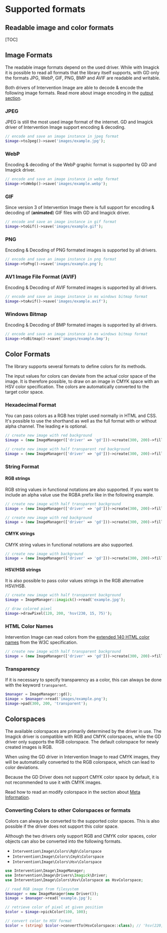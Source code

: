 # Supported formats
## Readable image and color formats

[TOC]

## Image Formats

The readable image formats depend on the used driver. While with Imagick it is
possible to read all formats that the library itself supports, with GD only the
formats JPG, WebP, GIF, PNG, BMP and AVIF are readable and writable.

Both drivers of Intervention Image are able to decode & encode the following
image formats. Read more about image encoding in the [output
section](/v3/basics/image-output).

### JPEG

JPEG is still the most used image format of the internet. GD and Imagick driver
of Intervention Image support encoding & decoding.

```php
// encode and save an image instance in jpeg format
$image->toJpeg()->save('images/example.jpg');
```

### WebP

Encoding & decoding of the WebP graphic format is supported by GD and Imagick
driver.

```php
// encode and save an image instance in webp format
$image->toWebp()->save('images/example.webp');
```

### GIF

Since version 3 of Intervention Image there is full support for encoding &
decoding of (**animated**) GIF files with GD and Imagick driver.

```php
// encode and save an image instance in gif format
$image->toGif()->save('images/example.gif');
```

### PNG

Encoding & Decoding of PNG formated images is supported by all drivers.

```php
// encode and save an image instance in png format
$image->toPng()->save('images/example.png');
```

### AV1 Image File Format (AVIF)

Encoding & Decoding of AVIF formated images is supported by all drivers.

```php
// encode and save an image instance in ms windows bitmap format
$image->toAvif()->save('images/example.avif');
```

### Windows Bitmap

Encoding & Decoding of BMP formated images is supported by all drivers.

```php
// encode and save an image instance in ms windows bitmap format
$image->toBitmap()->save('images/example.bmp');
```

## Color Formats

The library supports several formats to define colors for its methods.

The input values for colors can deviate from the actual color space of the
image. It is therefore possible, to draw on an image in CMYK space with an HSV
color specification. The colors are automatically converted to the target color
space.

### Hexadecimal Format

You can pass colors as a RGB hex triplet used normally in HTML and CSS. It's
possible to use the shorthand as well as the full format with or without alpha
channel. The leading `#` is optional.

```php
// create new image with red background
$image = (new ImageManager(['driver' => 'gd']))->create(300, 200)->fill('b53717');

// create new image with half transparent red background
$image = (new ImageManager(['driver' => 'gd']))->create(300, 200)->fill('b5371766');
```
### String Format

#### RGB strings

RGB string values in functional notations are also supported. If you want to
include an alpha value use the RGBA prefix like in the following example.

```php
// create new image with half transparent background
$image = (new ImageManager(['driver' => 'gd']))->create(300, 200)->fill('rgba(15, 20, 255, .5)');

// create new image with red background
$image = (new ImageManager(['driver' => 'gd']))->create(300, 200)->fill('rgb(255, 0, 0)');
```

#### CMYK strings

CMYK string values in functional notations are also supported.

```php
// create new image with background
$image = (new ImageManager(['driver' => 'gd']))->create(300, 200)->fill('cmyk(100, 100, 55, 60)');
```

#### HSV/HSB strings

It is also possible to pass color values strings in the RGB alternative HSV/HSB.

```php
// create new image with half transparent background
$image = ImageManager::imagick()->read('example.jpg');

// draw colored pixel
$image->drawPixel(120, 200, 'hsv(230, 15, 75)');
```

### HTML Color Names

Intervention Image can read colors from the [extended 140 HTML color
names](https://en.wikipedia.org/wiki/Web_colors#HTML_color_names) from the W3C
specification.

```php
// create new image with half transparent background
$image = (new ImageManager(['driver' => 'gd']))->create(300, 200)->fill('steelblue');
```

### Transparency

If it is necessary to specify transparency as a color, this can always be done
with the keyword `transparent`.

```php
$manager = ImageManager::gd();
$image = $manager->read('images/example.png');
$image->pad(300, 200, 'transparent');
```

## Colorspaces

The available colorspaces are primarily determined by the driver in use. The
Imagick driver is compatible with RGB and CMYK colorspaces, while the GD driver
only supports the RGB colorspace. The default colorspace for newly created
images is RGB.

When using the GD driver in Intervention Image to read CMYK images, they will
be automatically converted to the RGB colorspace, which can lead to color
deviations.

Because the GD Driver does not support CMYK color space by default, it is not
recommended to use it with CMYK images.

Read how to read an modify colorspace in the section about [Meta
Information](/v3/basics/meta-information).

### Converting Colors to other Colorspaces or formats

Colors can always be converted to the supported color spaces. This is also
possible if the driver does not support this color space.

Although the two drivers only support RGB and CMYK color spaces, color objects
can also be converted into the following formats.

- `Intervention\Image\Colors\Rgb\Colorspace`
- `Intervention\Image\Colors\Cmyk\Colorspace`
- `Intervention\Image\Colors\Hsv\Colorspace`

```php
use Intervention\Image\ImageManager;
use Intervention\Image\Drivers\Imagick\Driver;
use Intervention\Image\Colors\Hsv\Colorspace as HsvColorspace;

// read RGB image from filesystem
$manager = new ImageManager(new Driver());
$image = $manager->read('example.jpg');

// retrieve color of pixel at given position
$color = $image->pickColor(100, 100);

// convert color to HSV format
$color = (string) $color->convertTo(HsvColorspace::class); // 'hsv(220, 10, 65)'
```
